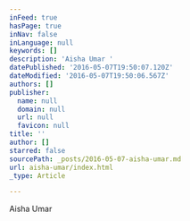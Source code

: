 ```yaml
---
inFeed: true
hasPage: true
inNav: false
inLanguage: null
keywords: []
description: 'Aisha Umar '
datePublished: '2016-05-07T19:50:07.120Z'
dateModified: '2016-05-07T19:50:06.567Z'
authors: []
publisher:
  name: null
  domain: null
  url: null
  favicon: null
title: ''
author: []
starred: false
sourcePath: _posts/2016-05-07-aisha-umar.md
url: aisha-umar/index.html
_type: Article

---
```

Aisha Umar
